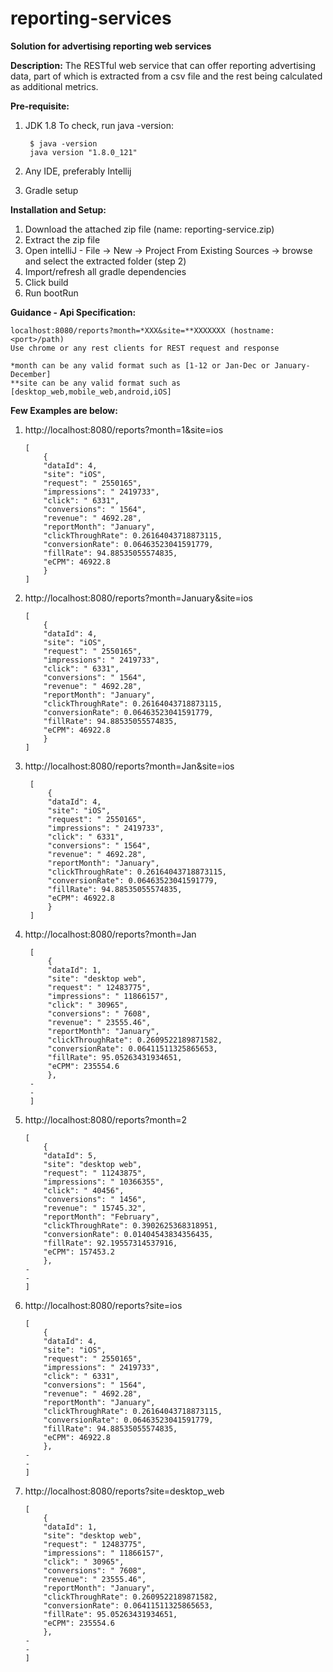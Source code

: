 # reporting-services
**Solution for advertising reporting web services**

**Description:**
The RESTful web service that can offer reporting advertising data, part of which
is extracted from a csv file and the rest being calculated as additional metrics.

**Pre-requisite:**
1. JDK 1.8
    To check, run java -version:

        $ java -version
        java version "1.8.0_121"
2. Any IDE, preferably Intellij
3. Gradle setup

**Installation and Setup:**
1. Download the attached zip file (name: reporting-service.zip)
2. Extract the zip file
3. Open intelliJ - File -> New -> Project From Existing Sources
    -> browse and select the extracted folder (step 2)
4. Import/refresh all gradle dependencies
5. Click build
6. Run bootRun

**Guidance - Api Specification:**

    localhost:8080/reports?month=*XXX&site=**XXXXXXX (hostname:<port>/path)
    Use chrome or any rest clients for REST request and response
    
    *month can be any valid format such as [1-12 or Jan-Dec or January-December]
    **site can be any valid format such as [desktop_web,mobile_web,android,iOS]
**Few Examples are below:**  
1. http://localhost:8080/reports?month=1&site=ios
    ```
    [
        {
        "dataId": 4,
        "site": "iOS",
        "request": " 2550165",
        "impressions": " 2419733",
        "click": " 6331",
        "conversions": " 1564",
        "revenue": " 4692.28",
        "reportMonth": "January",
        "clickThroughRate": 0.26164043718873115,
        "conversionRate": 0.06463523041591779,
        "fillRate": 94.88535055574835,
        "eCPM": 46922.8
        }
    ]
    ```
2. http://localhost:8080/reports?month=January&site=ios
    ```
    [
        {
        "dataId": 4,
        "site": "iOS",
        "request": " 2550165",
        "impressions": " 2419733",
        "click": " 6331",
        "conversions": " 1564",
        "revenue": " 4692.28",
        "reportMonth": "January",
        "clickThroughRate": 0.26164043718873115,
        "conversionRate": 0.06463523041591779,
        "fillRate": 94.88535055574835,
        "eCPM": 46922.8
        }
    ]
    ```
3. http://localhost:8080/reports?month=Jan&site=ios
   ```
    [
        {
        "dataId": 4,
        "site": "iOS",
        "request": " 2550165",
        "impressions": " 2419733",
        "click": " 6331",
        "conversions": " 1564",
        "revenue": " 4692.28",
        "reportMonth": "January",
        "clickThroughRate": 0.26164043718873115,
        "conversionRate": 0.06463523041591779,
        "fillRate": 94.88535055574835,
        "eCPM": 46922.8
        }
    ]
    ```
4. http://localhost:8080/reports?month=Jan

   ```
    [
        {
        "dataId": 1,
        "site": "desktop web",
        "request": " 12483775",
        "impressions": " 11866157",
        "click": " 30965",
        "conversions": " 7608",
        "revenue": " 23555.46",
        "reportMonth": "January",
        "clickThroughRate": 0.2609522189871582,
        "conversionRate": 0.06411511325865653,
        "fillRate": 95.05263431934651,
        "eCPM": 235554.6
        },
    -
    -
    ]
    ```
    
5. http://localhost:8080/reports?month=2
    ```
    [
        {
        "dataId": 5,
        "site": "desktop web",
        "request": " 11243875",
        "impressions": " 10366355",
        "click": " 40456",
        "conversions": " 1456",
        "revenue": " 15745.32",
        "reportMonth": "February",
        "clickThroughRate": 0.3902625368318951,
        "conversionRate": 0.01404543834356435,
        "fillRate": 92.19557314537916,
        "eCPM": 157453.2
        },
    -
    -
    ]
    ```
    
6. http://localhost:8080/reports?site=ios
    ```
    [
        {
        "dataId": 4,
        "site": "iOS",
        "request": " 2550165",
        "impressions": " 2419733",
        "click": " 6331",
        "conversions": " 1564",
        "revenue": " 4692.28",
        "reportMonth": "January",
        "clickThroughRate": 0.26164043718873115,
        "conversionRate": 0.06463523041591779,
        "fillRate": 94.88535055574835,
        "eCPM": 46922.8
        },
    -
    -
    ]
    ```
    
7. http://localhost:8080/reports?site=desktop_web
    ```
    [
        {
        "dataId": 1,
        "site": "desktop web",
        "request": " 12483775",
        "impressions": " 11866157",
        "click": " 30965",
        "conversions": " 7608",
        "revenue": " 23555.46",
        "reportMonth": "January",
        "clickThroughRate": 0.2609522189871582,
        "conversionRate": 0.06411511325865653,
        "fillRate": 95.05263431934651,
        "eCPM": 235554.6
        },
    -
    -
    ]
    ```